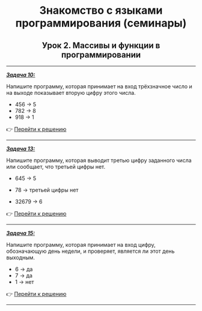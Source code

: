 <center>

# Знакомство с языками программирования (семинары)

## Урок 2. Массивы и функции в программировании

</center>

---

<u>***Задача 10:***</u>

 Напишите программу, которая принимает на вход трёхзначное число и на выходе показывает вторую цифру этого числа.

- 456 -> 5
- 782 -> 8
- 918 -> 1

:point_right: [Перейти к решению](https://github.com/ANT050/Homework_04.10.2022/blob/main/Task10/Program.cs "Открыть")

---

<u>***Задача 13:***</u>

 Напишите программу, которая выводит третью цифру заданного числа или сообщает, что третьей цифры нет.

- 645 -> 5

- 78 -> третьей цифры нет

- 32679 -> 6

:point_right: [Перейти к решению](https://github.com/ANT050/Homework_04.10.2022/blob/main/Task13/Program.cs "Открыть")

---

<u>***Задача 15:***</u>

 Напишите программу, которая принимает на вход цифру, обозначающую день недели, и проверяет, является ли этот день выходным.

- 6 -> да
- 7 -> да
- 1 -> нет

:point_right: [Перейти к решению](https://github.com/ANT050/Homework_04.10.2022/blob/main/Task15/Program.cs "Открыть")

---
